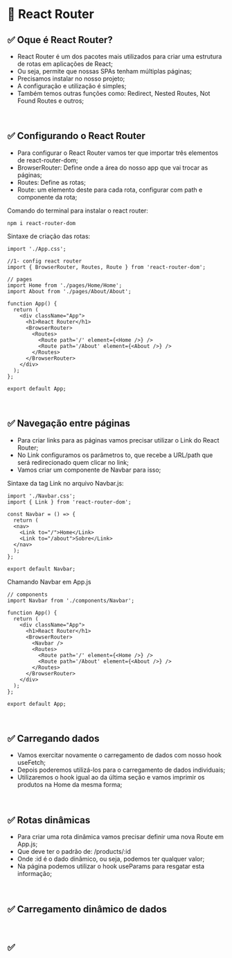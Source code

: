 # 📌 React Router
## ✅ Oque é React Router?
- React Router é um dos pacotes mais utilizados para criar uma estrutura de rotas em aplicações de React;
- Ou seja, permite que nossas SPAs tenham múltiplas páginas;
- Precisamos instalar no nosso projeto;
- A configuração e utilização é simples;
- Também temos outras funções como: Redirect, Nested Routes, Not Found Routes e outros;

<br>

## ✅ Configurando o React Router
- Para configurar o React Router vamos ter que importar três elementos de react-router-dom;
- BrowserRouter: Define onde a área do nosso app que vai trocar as páginas;
- Routes: Define as rotas;
- Route: um elemento deste para cada rota, configurar com path e componente da rota;

Comando do terminal para instalar o react router:
```
npm i react-router-dom
```

Sintaxe de criação das rotas:
```
import './App.css';

//1- config react router
import { BrowserRouter, Routes, Route } from 'react-router-dom';

// pages
import Home from './pages/Home/Home';
import About from './pages/About/About';

function App() {
  return (
    <div className="App">
      <h1>React Router</h1>
      <BrowserRouter>
        <Routes>
          <Route path='/' element={<Home />} />
          <Route path='/About' element={<About />} />
        </Routes>
      </BrowserRouter>
    </div>
  );
};

export default App;
```

<br>

## ✅ Navegação entre páginas
- Para criar links para as páginas vamos precisar utilizar o Link do React Router;
- No Link configuramos os parâmetros to, que recebe a URL/path que será redirecionado quem clicar no link;
- Vamos criar um componente de Navbar para isso;

Sintaxe da tag Link no arquivo Navbar.js:
```
import './Navbar.css';
import { Link } from 'react-router-dom';

const Navbar = () => {
  return (
  <nav>
    <Link to="/">Home</Link>
    <Link to="/about">Sobre</Link>
  </nav>
  );
};

export default Navbar;
```

Chamando Navbar em App.js
```
// components
import Navbar from './components/Navbar';

function App() {
  return (
    <div className="App">
      <h1>React Router</h1>
      <BrowserRouter>
        <Navbar />
        <Routes>
          <Route path='/' element={<Home />} />
          <Route path='/About' element={<About />} />
        </Routes>
      </BrowserRouter>
    </div>
  );
};

export default App;
```

<br>

## ✅ Carregando dados
- Vamos exercitar novamente o carregamento de dados com nosso hook useFetch;
- Depois poderemos utilizá-los para o carregamento de dados individuais;
- Utilizaremos o hook igual ao da última seção e vamos imprimir os produtos na Home da mesma forma;

<br>

## ✅ Rotas dinâmicas
- Para criar uma rota dinâmica vamos precisar definir uma nova Route em App.js;
- Que deve ter o padrão de: /products/:id
- Onde :id é o dado dinâmico, ou seja, podemos ter qualquer valor;
- Na página podemos utilizar o hook useParams para resgatar esta informação;


<br>

## ✅ Carregamento dinâmico de dados


<br>

## ✅